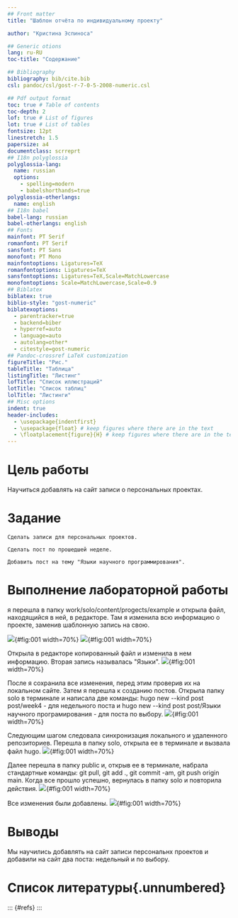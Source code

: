 ```yaml
---
## Front matter
title: "Шаблон отчёта по индивидуальному проекту"

author: "Кристина Эспиноса"

## Generic otions
lang: ru-RU
toc-title: "Содержание"

## Bibliography
bibliography: bib/cite.bib
csl: pandoc/csl/gost-r-7-0-5-2008-numeric.csl

## Pdf output format
toc: true # Table of contents
toc-depth: 2
lof: true # List of figures
lot: true # List of tables
fontsize: 12pt
linestretch: 1.5
papersize: a4
documentclass: scrreprt
## I18n polyglossia
polyglossia-lang:
  name: russian
  options:
	- spelling=modern
	- babelshorthands=true
polyglossia-otherlangs:
  name: english
## I18n babel
babel-lang: russian
babel-otherlangs: english
## Fonts
mainfont: PT Serif
romanfont: PT Serif
sansfont: PT Sans
monofont: PT Mono
mainfontoptions: Ligatures=TeX
romanfontoptions: Ligatures=TeX
sansfontoptions: Ligatures=TeX,Scale=MatchLowercase
monofontoptions: Scale=MatchLowercase,Scale=0.9
## Biblatex
biblatex: true
biblio-style: "gost-numeric"
biblatexoptions:
  - parentracker=true
  - backend=biber
  - hyperref=auto
  - language=auto
  - autolang=other*
  - citestyle=gost-numeric
## Pandoc-crossref LaTeX customization
figureTitle: "Рис."
tableTitle: "Таблица"
listingTitle: "Листинг"
lofTitle: "Список иллюстраций"
lotTitle: "Список таблиц"
lolTitle: "Листинги"
## Misc options
indent: true
header-includes:
  - \usepackage{indentfirst}
  - \usepackage{float} # keep figures where there are in the text
  - \floatplacement{figure}{H} # keep figures where there are in the text
---
```


# Цель работы

Научиться добавлять на сайт записи о персональных проектах.
# Задание



    Сделать записи для персональных проектов.

    Сделать пост по прошедшей неделе.

    Добавить пост на тему "Языки научного программирования".




# Выполнение лабораторной работы

я перешла в папку work/solo/content/progects/example и открыла файл, находящийся в ней, в редакторе. Там я изменила всю информацию о проекте, заменив шаблонную запись на свою.

![](image/i5.1.jpg){#fig:001 width=70%}
![](image/i5.2.jpg){#fig:001 width=70%}


Открыла в редакторе копированный файл и изменила в нем информацию. Вторая запись называлась "Языки".
![](image/i5.8.jpg){#fig:001 width=70%}

После я сохранила все изменения, перед этим проверив их на локальном сайте. Затем я перешла к созданию постов. Открыла папку solo в терминале и написала две команды: hugo new --kind post post/week4 - для недельного поста и hugo new --kind post post/Языки научного програмирования - для поста по выбору.
![](image/i5.3.jpg){#fig:001 width=70%}

Следующим шагом следовала синхронизация локального и удаленного репозиториев. Перешла в папку solo, открыла ее в терминале и вызвала файл hugo.
![](image/i5.4.jpg){#fig:001 width=70%}

Далее перешла в папку public и, открыв ее в терминале, набрала стандартные команды: git pull, git add ., git commit -am, git push origin main. Когда все прошло успешно, вернулась в папку solo и повторила действия. 
![](image/i5.5.jpg){#fig:001 width=70%}

Все изменения были добавлены.
![](image/i5.8.jpg){#fig:001 width=70%}

# Выводы

Мы научились добавлять на сайт записи персональнх проектов и добавили на сайт два поста: недельный и по выбору.

# Список литературы{.unnumbered}

::: {#refs}
:::
